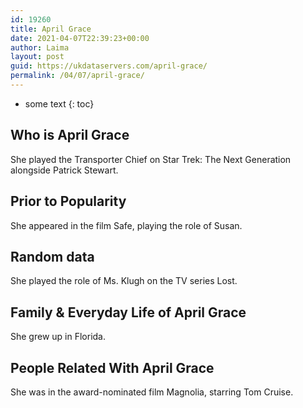 ```yaml
---
id: 19260
title: April Grace
date: 2021-04-07T22:39:23+00:00
author: Laima
layout: post
guid: https://ukdataservers.com/april-grace/
permalink: /04/07/april-grace/
---
```


* some text
{: toc}


## Who is April Grace
                  
                  
                  
She played the Transporter Chief on Star Trek: The Next Generation alongside Patrick Stewart.
                  
              
            
              
            
                
                
                
## Prior to Popularity
                  
                  
                  
She appeared in the film Safe, playing the role of Susan.
                  
              
            
              
            
                
                
                
## Random data
                  
                  
                  
She played the role of Ms. Klugh on the TV series Lost.
                  
              
            
              
            
                
                
                
## Family & Everyday Life of April Grace
                  
                  
                  
She grew up in Florida.
                  
              
            
              
            
                
                
                
## People Related With April Grace
                  
                  
                  
She was in the award-nominated film Magnolia, starring Tom Cruise.
                  
              
            
              
            
                
              
            
              
              
            
            
              
            
          
          
          